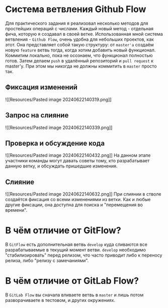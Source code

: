 # Система ветвления Github Flow
Для практического задания я реализовал несколько методов для простейших операций с числами.
Каждый новый метод - отдельная фича, которую я создавал в своей ветке.
Использованная мной система ветвления - `Github Flow`, очень удобна для небольших проектов, как этот.
Она представляет собой такую структуру: от `master'a` создаём новую `feature` ветвь тогда, когда хотим добавить новый функционал. Коммитим локально, пока не осознаем, что функционал полностью готов. Затем делаем `push` в удалённый репозиторий и `pull request` к master'у. При этом мы никогда не должны коммитить в `master` просто так. 
## Фиксация изменений
![[Resources/Pasted image 20240622140319.png]]
## Запрос на слияние
![[Resources/Pasted image 20240622140339.png]]
## Проверка и обсуждение кода
![[Resources/Pasted image 20240622140432.png]]
На данном этапе участники команды могут давать советы тому, кто разрабатывает данную ветку, и обсуждать пришедшие изменения.
## Слияние
![[Resources/Pasted image 20240622140632.png]]
При слиянии в стволе создаётся фиксация со всеми изменениями из ветки. Как и любые другие фиксации, она доступна для поиска и "перемещения во времени".
# В чём отличие от GitFlow?
В `GitFlow` есть дополнительная ветвь `develop` куда сливаются все разрабатываемые в текущий момент ветви. `develop` необходимо "стабилизировать" перед релизом, что часто приводит либо к переносу релиза, либо "релизу с замечаниями".
# В чём отличие от GitLab Flow?
В `GitLab Flow` вы сначала вливаете ветвь в `master` и лишь потом разворачиваете в тестовом, и других окружениях.
